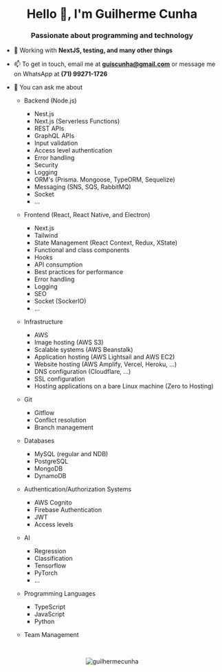 <h1 align="center">Hello 👋, I'm Guilherme Cunha</h1>
<h3 align="center">Passionate about programming and technology</h3>

- 🌱 Working with **NextJS, testing, and many other things**
<!-- 
- 👨‍💻 Check out some of my projects at [https://github.com/GuilhermeCunha?tab=repositories](https://github.com/GuilhermeCunha?tab=repositories)
-->
- 📫 To get in touch, email me at **guiscunha@gmail.com** or message me on WhatsApp at **(71) 99271-1726**
- 💬 You can ask me about
    
    - Backend (Node.js)
        - Nest.js
        - Next.js (Serverless Functions)
        - REST APIs
        - GraphQL APIs
        - Input validation
        - Access level authentication
        - Error handling
        - Security
        - Logging
        - ORM's (Prisma. Mongoose, TypeORM, Sequelize)
        - Messaging (SNS, SQS, RabbitMQ)
        - Socket
        - ...
    
    - Frontend (React, React Native, and Electron)
        - Next.js
        - Tailwind
        - State Management (React Context, Redux, XState)
        - Functional and class components
        - Hooks
        - API consumption
        - Best practices for performance
        - Error handling
        - Logging
        - SEO
        - Socket (SockerIO)
        - ...
    
    - Infrastructure
        - AWS
        - Image hosting (AWS S3)
        - Scalable systems (AWS Beanstalk)
        - Application hosting (AWS Lightsail and AWS EC2)
        - Website hosting (AWS Amplify, Vercel, Heroku, ...)
        - DNS configuration (Cloudflare, ...)
        - SSL configuration
        - Hosting applications on a bare Linux machine (Zero to Hosting)
    
    - Git
        - Gitflow
        - Conflict resolution
        - Branch management
    
    - Databases
        - MySQL (regular and NDB)
        - PostgreSQL 
        - MongoDB
        - DynamoDB
    
    - Authentication/Authorization Systems
        - AWS Cognito 
        - Firebase Authentication
        - JWT
        - Access levels
    
    - AI
        - Regression
        - Classification
        - Tensorflow
        - PyTorch
        - ...
    
    - Programming Languages
        - TypeScript
        - JavaScript
        - Python
    
    - Team Management

<p>&nbsp;</p>
<p align="center">
    <img align="center" src="https://github-readme-stats.vercel.app/api?username=guilhermecunha&show_icons=true" alt="guilhermecunha"/>
</p>
